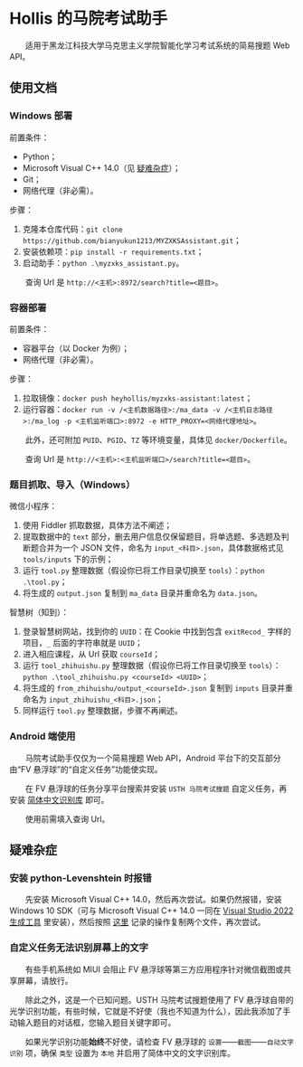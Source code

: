 # Hollis 的马院考试助手

&emsp;&emsp;适用于黑龙江科技大学马克思主义学院智能化学习考试系统的简易搜题 Web API。

## 使用文档

### Windows 部署

前置条件：

- Python；
- Microsoft Visual C++ 14.0（见 [疑难杂症](https://github.com/bianyukun1213/MYZXKSAssistant#%E5%AE%89%E8%A3%85-python-levenshtein-%E6%97%B6%E6%8A%A5%E9%94%99)）；
- Git；
- 网络代理（非必需）。

步骤：

1. 克隆本仓库代码：`git clone https://github.com/bianyukun1213/MYZXKSAssistant.git`；
2. 安装依赖项：`pip install -r requirements.txt`；
3. 启动助手：`python .\myzxks_assistant.py`。

&emsp;&emsp;查询 Url 是 `http://<主机>:8972/search?title=<题目>`。

### 容器部署

前置条件：

- 容器平台（以 Docker 为例）；
- 网络代理（非必需）。

步骤：

1. 拉取镜像：`docker push heyhollis/myzxks-assistant:latest`；
2. 运行容器：`docker run -v /<主机数据路径>:/ma_data -v /<主机日志路径>:/ma_log -p <主机监听端口>:8972 -e HTTP_PROXY=<网络代理地址>`。

&emsp;&emsp;此外，还可附加 `PUID`、`PGID`、`TZ` 等环境变量，具体见 `docker/Dockerfile`。

&emsp;&emsp;查询 Url 是 `http://<主机>:<主机监听端口>/search?title=<题目>`。

### 题目抓取、导入（Windows）

微信小程序：

1. 使用 Fiddler 抓取数据，具体方法不阐述；
2. 提取数据中的 `text` 部分，删去用户信息仅保留题目，将单选题、多选题及判断题合并为一个 JSON 文件，命名为 `input_<科目>.json`，具体数据格式见 `tools/inputs` 下的示例；
3. 运行 `tool.py` 整理数据（假设你已将工作目录切换至 `tools`）：`python .\tool.py`；
4. 将生成的 `output.json` 复制到 `ma_data` 目录并重命名为 `data.json`。

智慧树（知到）：

1. 登录智慧树网站，找到你的 `UUID`：在 Cookie 中找到包含 `exitRecod_` 字样的项目，`_` 后面的字符串就是 `UUID`；
2. 进入相应课程，从 Url 获取 `courseId`；
3. 运行 `tool_zhihuishu.py` 整理数据（假设你已将工作目录切换至 `tools`）：`python .\tool_zhihuishu.py <courseId> <UUID>`；
4. 将生成的 `from_zhihuishu/output_<courseId>.json` 复制到 `inputs` 目录并重命名为 `input_zhihuishu_<科目>.json`；
5. 同样运行 `tool.py` 整理数据，步骤不再阐述。

### Android 端使用

&emsp;&emsp;马院考试助手仅仅为一个简易搜题 Web API，Android 平台下的交互部分由“FV 悬浮球”的“自定义任务”功能使实现。

&emsp;&emsp;在 FV 悬浮球的任务分享平台搜索并安装 `USTH 马院考试搜题` 自定义任务，再安装 [简体中文识别库](https://github.com/bianyukun1213/MYZXKSAssistant#%E8%87%AA%E5%AE%9A%E4%B9%89%E4%BB%BB%E5%8A%A1%E6%97%A0%E6%B3%95%E8%AF%86%E5%88%AB%E5%B1%8F%E5%B9%95%E4%B8%8A%E7%9A%84%E6%96%87%E5%AD%97) 即可。

&emsp;&emsp;使用前需填入查询 Url。

## 疑难杂症

### 安装 python-Levenshtein 时报错

&emsp;&emsp;先安装 Microsoft Visual C++ 14.0，然后再次尝试。如果仍然报错，安装 Windows 10 SDK（可与 Microsoft Visual C++ 14.0 一同在 [Visual Studio 2022 生成工具](https://visualstudio.microsoft.com/zh-hans/downloads/) 里安装），然后按照 [这里](https://blog.csdn.net/kaever/article/details/106526610) 记录的操作复制两个文件，再次尝试。

### 自定义任务无法识别屏幕上的文字

&emsp;&emsp;有些手机系统如 MIUI 会阻止 FV 悬浮球等第三方应用程序针对微信截图或共享屏幕，请放行。

&emsp;&emsp;除此之外，这是一个已知问题。USTH 马院考试搜题使用了 FV 悬浮球自带的光学识别功能，有些时候，它就是不好使（我也不知道为什么），因此我添加了手动输入题目的对话框，您输入题目关键字即可。

&emsp;&emsp;如果光学识别功能**始终**不好使，请检查 FV 悬浮球的 `设置`——`截图`——`自动文字识别` 项，确保 `类型` 设置为 `本地` 并启用了简体中文的文字识别库。

